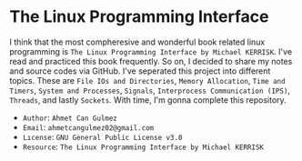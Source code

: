 # The Linux Programming Interface

I think that the most compheresive and wonderful book related linux 
programming is `The Linux Programming Interface by Michael KERRISK`. 
I've read and practiced this book frequently. So on, I decided to 
share my notes and source codes via GitHub. I've seperated this 
project into different topics. These are `File IOs and Directories`, 
`Memory Allocation`, `Time and Timers`, `System and Processes`, `Signals`,
`Interprocess Communication (IPS)`, `Threads`, and lastly `Sockets`.
With time, I'm gonna complete this repository. 

+ `Author`: `Ahmet Can Gulmez`
+ `Email`: `ahmetcangulmez02@gmail.com`
+ `Lıcense`: `GNU General Public License v3.0`
+ `Resource`: `The Linux Programming Interface by Michael KERRISK`
